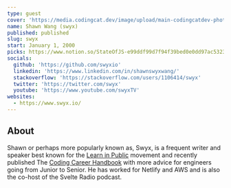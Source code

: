 ```yaml
---
type: guest
cover: 'https://media.codingcat.dev/image/upload/main-codingcatdev-photo/podcast-guest/swyx'
name: Shawn Wang (swyx)
published: published
slug: swyx
start: January 1, 2000
picks: https://www.notion.so/StateOfJS-e99ddf99d7f94f39bed0e0dd97ac5323
socials:
  github: 'https://github.com/swyxio'
  linkedin: 'https://www.linkedin.com/in/shawnswyxwang/'
  stackoverflow: 'https://stackoverflow.com/users/1106414/swyx'
  twitter: 'https://twitter.com/swyx'
  youtube: 'https://www.youtube.com/swyxTV'
websites:
  - https://www.swyx.io/
---
```


## About

Shawn or perhaps more popularly known as, Swyx, is a frequent writer and speaker best known for the [Learn in Public](https://swyx.io/LIP) movement and recently published The [Coding Career Handbook](https://learninpublic.org/) with more advice for engineers going from Junior to Senior. He has worked for Netlify and AWS and is also the co-host of the Svelte Radio podcast.
